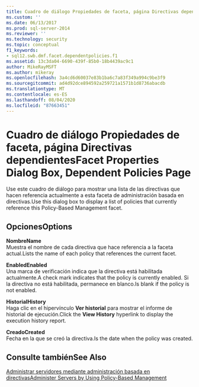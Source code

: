 ```yaml
---
title: Cuadro de diálogo Propiedades de faceta, página Directivas dependientes | Microsoft Docs
ms.custom: ''
ms.date: 06/13/2017
ms.prod: sql-server-2014
ms.reviewer: ''
ms.technology: security
ms.topic: conceptual
f1_keywords:
- sql12.swb.dmf.facet.dependentpolicies.f1
ms.assetid: 13c3da04-6690-439f-85b0-18b4439ac9c1
author: MikeRayMSFT
ms.author: mikeray
ms.openlocfilehash: 3a4cd6d60037e83b1ba6c7a83f349a994c9be3f9
ms.sourcegitcommit: ad4d92dce894592a259721a1571b1d8736abacdb
ms.translationtype: MT
ms.contentlocale: es-ES
ms.lasthandoff: 08/04/2020
ms.locfileid: "87663451"
---
```

# <a name="facet-properties-dialog-box-dependent-policies-page"></a><span data-ttu-id="9768d-102">Cuadro de diálogo Propiedades de faceta, página Directivas dependientes</span><span class="sxs-lookup"><span data-stu-id="9768d-102">Facet Properties Dialog Box, Dependent Policies Page</span></span>
  <span data-ttu-id="9768d-103">Use este cuadro de diálogo para mostrar una lista de las directivas que hacen referencia actualmente a esta faceta de administración basada en directivas.</span><span class="sxs-lookup"><span data-stu-id="9768d-103">Use this dialog box to display a list of policies that currently reference this Policy-Based Management facet.</span></span>  
  
## <a name="options"></a><span data-ttu-id="9768d-104">Opciones</span><span class="sxs-lookup"><span data-stu-id="9768d-104">Options</span></span>  
 <span data-ttu-id="9768d-105">**Nombre**</span><span class="sxs-lookup"><span data-stu-id="9768d-105">**Name**</span></span>  
 <span data-ttu-id="9768d-106">Muestra el nombre de cada directiva que hace referencia a la faceta actual.</span><span class="sxs-lookup"><span data-stu-id="9768d-106">Lists the name of each policy that references the current facet.</span></span>  
  
 <span data-ttu-id="9768d-107">**Enabled**</span><span class="sxs-lookup"><span data-stu-id="9768d-107">**Enabled**</span></span>  
 <span data-ttu-id="9768d-108">Una marca de verificación indica que la directiva está habilitada actualmente.</span><span class="sxs-lookup"><span data-stu-id="9768d-108">A check mark indicates that the policy is currently enabled.</span></span> <span data-ttu-id="9768d-109">Si la directiva no está habilitada, permanece en blanco.</span><span class="sxs-lookup"><span data-stu-id="9768d-109">Is blank if the policy is not enabled.</span></span>  
  
 <span data-ttu-id="9768d-110">**Historial**</span><span class="sxs-lookup"><span data-stu-id="9768d-110">**History**</span></span>  
 <span data-ttu-id="9768d-111">Haga clic en el hipervínculo **Ver historial** para mostrar el informe de historial de ejecución.</span><span class="sxs-lookup"><span data-stu-id="9768d-111">Click the **View History** hyperlink to display the execution history report.</span></span>  
  
 <span data-ttu-id="9768d-112">**Creado**</span><span class="sxs-lookup"><span data-stu-id="9768d-112">**Created**</span></span>  
 <span data-ttu-id="9768d-113">Fecha en la que se creó la directiva.</span><span class="sxs-lookup"><span data-stu-id="9768d-113">Is the date when the policy was created.</span></span>  
  
## <a name="see-also"></a><span data-ttu-id="9768d-114">Consulte también</span><span class="sxs-lookup"><span data-stu-id="9768d-114">See Also</span></span>  
 [<span data-ttu-id="9768d-115">Administrar servidores mediante administración basada en directivas</span><span class="sxs-lookup"><span data-stu-id="9768d-115">Administer Servers by Using Policy-Based Management</span></span>](administer-servers-by-using-policy-based-management.md)  
  
  
